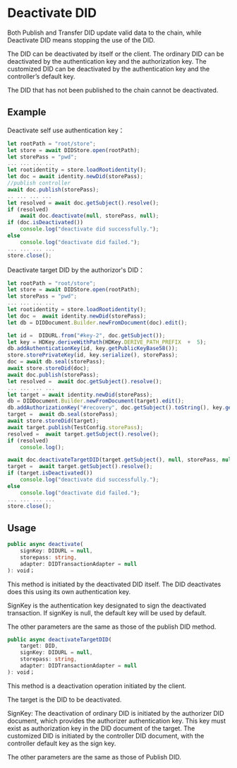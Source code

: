 # Deactivate DID

Both Publish and Transfer DID update valid data to the chain, while Deactivate DID means stopping the use of the DID.

The DID can be deactivated by itself or the client. The ordinary DID can be deactivated by the authentication key and the authorization key. The customized DID can be deactivated by the authentication key and the controller’s default key.

The DID that has not been published to the chain cannot be deactivated.

## Example

Deactivate self use authentication key：

```typescript
let rootPath = "root/store";
let store = await DIDStore.open(rootPath);
let storePass = "pwd";
... ... ... ...
let rootidentity = store.loadRootidentity();
let doc = await identity.newDid(storePass);
//publish controller
await doc.publish(storePass);
.. ... ... ...
let resolved = await doc.getSubject().resolve();
if (resolved)
	await doc.deactivate(null, storePass, null);
if (doc.isDeactivated())
	console.log("deactivate did successfully.");
else
	console.log("deactivate did failed.");
... ... ... ...
store.close();
```

Deactivate target DID by the authorizor's DID：

```typescript
let rootPath = "root/store";
let store = await DIDStore.open(rootPath);
let storePass = "pwd";
... ... ... ...
let rootidentity = store.loadRootidentity();
let doc =  await identity.newDid(storePass);
let db = DIDDocument.Builder.newFromDocument(doc).edit();

let id =  DIDURL.from("#key-2", doc.getSubject());
let key = HDKey.deriveWithPath(HDKey.DERIVE_PATH_PREFIX  +  5);
db.addAuthenticationKey(id, key.getPublicKeyBase58());
store.storePrivateKey(id, key.serialize(), storePass);
doc = await db.seal(storePass);
await store.storeDid(doc);
await doc.publish(storePass);
let resolved =  await doc.getSubject().resolve();
... ... ... ...
let target = await identity.newDid(storePass);
db = DIDDocument.Builder.newFromDocument(target).edit();
db.addAuthorizationKey("#recovery", doc.getSubject().toString(), key.getPublicKeyBase58());
target =  await db.seal(storePass);
await store.storeDid(target);
await target.publish(TestConfig.storePass);
resolved =  await target.getSubject().resolve();
if (resolved)
	console.log();

await doc.deactivateTargetDID(target.getSubject(), null, storePass, null);
target =  await target.getSubject().resolve();
if (target.isDeactivated())
	console.log("deactivate did successfully.");
else
	console.log("deactivate did failed.");
... ... ... ...
store.close();
```

## Usage

```typescript
public async deactivate(
	signKey: DIDURL = null,
	storepass: string,
	adapter: DIDTransactionAdapter = null
): void；
```

This method is initiated by the deactivated DID itself. The DID deactivates does this using its own authentication key.

SignKey is the authentication key designated to sign the deactivated transaction. If signKey is null, the default key will be used by default.

The other parameters are the same as those of the publish DID method.

```typescript
public async deactivateTargetDID(
	target: DID,
	signKey: DIDURL = null,
	storepass: string,
	adapter: DIDTransactionAdapter = null
): void；
```

This method is a deactivation operation initiated by the client.&#x20;

The target is the DID to be deactivated.

SignKey: The deactivation of ordinary DID is initiated by the authorizer DID document, which provides the authorizer authentication key. This key must exist as authorization key in the DID document of the target. The customized DID is initiated by the controller DID document, with the controller default key as the sign key.

The other parameters are the same as those of Publish DID.
